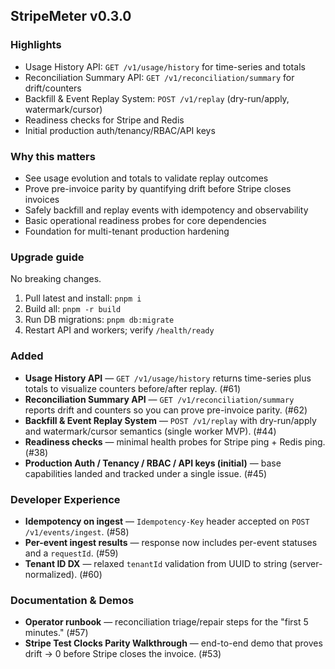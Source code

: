 ## StripeMeter v0.3.0

### Highlights
- Usage History API: `GET /v1/usage/history` for time-series and totals
- Reconciliation Summary API: `GET /v1/reconciliation/summary` for drift/counters
- Backfill & Event Replay System: `POST /v1/replay` (dry-run/apply, watermark/cursor)
- Readiness checks for Stripe and Redis
- Initial production auth/tenancy/RBAC/API keys

### Why this matters
- See usage evolution and totals to validate replay outcomes
- Prove pre-invoice parity by quantifying drift before Stripe closes invoices
- Safely backfill and replay events with idempotency and observability
- Basic operational readiness probes for core dependencies
- Foundation for multi-tenant production hardening

### Upgrade guide
No breaking changes.
1) Pull latest and install: `pnpm i`
2) Build all: `pnpm -r build`
3) Run DB migrations: `pnpm db:migrate`
4) Restart API and workers; verify `/health/ready`

### Added
- **Usage History API** — `GET /v1/usage/history` returns time-series plus totals to visualize counters before/after replay. (#61)
- **Reconciliation Summary API** — `GET /v1/reconciliation/summary` reports drift and counters so you can prove pre-invoice parity. (#62)
- **Backfill & Event Replay System** — `POST /v1/replay` with dry-run/apply and watermark/cursor semantics (single worker MVP). (#44)
- **Readiness checks** — minimal health probes for Stripe ping + Redis ping. (#38)
- **Production Auth / Tenancy / RBAC / API keys (initial)** — base capabilities landed and tracked under a single issue. (#45)

### Developer Experience
- **Idempotency on ingest** — `Idempotency-Key` header accepted on `POST /v1/events/ingest`. (#58)
- **Per-event ingest results** — response now includes per-event statuses and a `requestId`. (#59)
- **Tenant ID DX** — relaxed `tenantId` validation from UUID to string (server-normalized). (#60)

### Documentation & Demos
- **Operator runbook** — reconciliation triage/repair steps for the "first 5 minutes." (#57)
- **Stripe Test Clocks Parity Walkthrough** — end-to-end demo that proves drift → 0 before Stripe closes the invoice. (#53)
